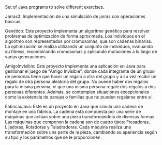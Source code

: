 Set of Java programs to solve different exercises.

Jarras2: Implementación de una simulación de jarras con operaciones básicas

Genético: Este proyecto implementa un algoritmo genético para resolver problemas de optimización de forma aproximada. Los individuos en el algoritmo son representados por cromosomas, que son cadenas binarias. La optimización se realiza utilizando un conjunto de individuos, evaluando su fitness, recombinando cromosomas y aplicando mutaciones a lo largo de varias generaciones.

AmigoInvisible: Este proyecto implementa una aplicación en Java para gestionar el juego de "Amigo Invisible", donde cada integrante de un grupo de personas tiene que hacer un regalo a otra del grupo y a su vez recibir un regalo de otra persona aleatoria del grupo. No puede haber dos regalos para la misma persona, ni que una misma persona regale dos regalos a dos personas diferentes. Además, se contemplan situaciones excepcionales como la existencia de parejas o familias que no pueden regalarse entre sí.

Fabrica/Java: Este es un proyecto en Java que simula una cadena de montaje en una fábrica. La cadena está compuesta por una serie de máquinas que actúan sobre una pieza transformándola de diversas formas. Las máquinas que componen la cadena son de cuatro tipos: Fresadoras, Lijadoras, Rotadoras y Taladradoras. Cada máquina realiza una transformación sobre una parte de la pieza, cambiando su apariencia según su tipo y los parámetros que se le proporcionen.
